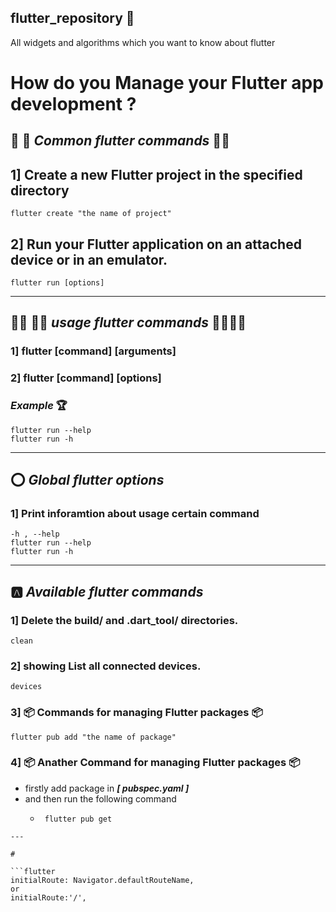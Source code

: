 ## flutter_repository 💚
All widgets and algorithms which you want to know about flutter 
# How do you Manage your Flutter app development ?

##   📝 📝 ***Common flutter commands*** 📝📝
## 1] Create a new Flutter project in the specified directory 
```shell
flutter create "the name of project"
```
## 2] Run your Flutter application on an attached device or in an emulator.
```
flutter run [options] 
``` 
----
##   👨‍🏫 👨‍🏫 ***usage flutter commands*** 👨‍🏫👨‍🏫
### 1] flutter **[command]** [arguments] 
### 2] flutter **[command]** [options]  
### ***Example*** :trophy:
```
flutter run --help
flutter run -h 
```
---
##   :o: ***Global flutter options*** 
### 1] Print inforamtion about usage certain command 
```
-h , --help
flutter run --help
flutter run -h
```
---
##   :a: ***Available flutter commands***  
### 1]  Delete the build/ and .dart_tool/ directories.
```
clean     
```
### 2] showing List all connected devices. 
```
devices
```
### 3] :package: Commands for managing Flutter packages :package:
```
flutter pub add "the name of package"
```
### 4] :package:  Anather Command for managing Flutter packages :package:
  - firstly add package in ***[ pubspec.yaml ]*** 
  - and then run the following command 
    - ```
       flutter pub get
 ``` 
---

# 

```flutter
 initialRoute: Navigator.defaultRouteName,
 or 
 initialRoute:'/',
```